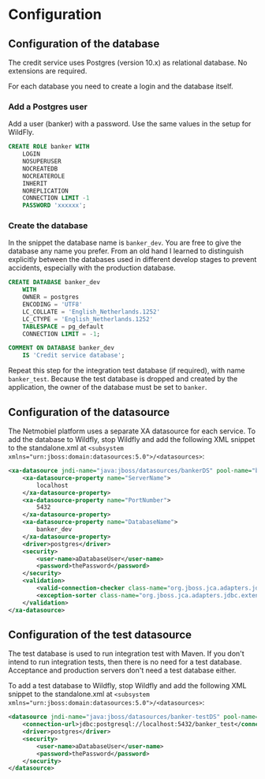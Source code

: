 # Configuration

## Configuration of the database
The credit service uses Postgres (version 10.x) as relational database. No extensions are required.

For each database you need to create a login and the database itself.
### Add a Postgres user

Add a user (banker) with a password. Use the same values in the setup for WildFly.

```SQL
CREATE ROLE banker WITH
	LOGIN
	NOSUPERUSER
	NOCREATEDB
	NOCREATEROLE
	INHERIT
	NOREPLICATION
	CONNECTION LIMIT -1
	PASSWORD 'xxxxxx';
```
### Create the database
In the snippet the database name is `banker_dev`. You are free to give the database any name you prefer. From an old hand I learned to distinguish explicitly between the databases used in different develop stages to prevent accidents, especially with the production database.    

```SQL
CREATE DATABASE banker_dev
    WITH 
    OWNER = postgres
    ENCODING = 'UTF8'
    LC_COLLATE = 'English_Netherlands.1252'
    LC_CTYPE = 'English_Netherlands.1252'
    TABLESPACE = pg_default
    CONNECTION LIMIT = -1;

COMMENT ON DATABASE banker_dev
    IS 'Credit service database';
```
   
Repeat this step for the integration test database (if required), with name `banker_test`. Because the test database is dropped and created by the application, the owner of the database must be set to `banker`.  

## Configuration of the datasource
The Netmobiel platform uses a separate XA datasource for each service. To add the database to Wildfly, stop Wildfly and add the following XML snippet to the standalone.xml at `<subsystem xmlns="urn:jboss:domain:datasources:5.0">/<datasources>`:

```XML
<xa-datasource jndi-name="java:jboss/datasources/bankerDS" pool-name="bankerDS">
    <xa-datasource-property name="ServerName">
        localhost
    </xa-datasource-property>
    <xa-datasource-property name="PortNumber">
        5432
    </xa-datasource-property>
    <xa-datasource-property name="DatabaseName">
        banker_dev
    </xa-datasource-property>
    <driver>postgres</driver>
    <security>
        <user-name>aDatabaseUser</user-name>
        <password>thePassword</password>
    </security>
    <validation>
        <valid-connection-checker class-name="org.jboss.jca.adapters.jdbc.extensions.postgres.PostgreSQLValidConnectionChecker"/>
        <exception-sorter class-name="org.jboss.jca.adapters.jdbc.extensions.postgres.PostgreSQLExceptionSorter"/>
    </validation>
</xa-datasource>
```

## Configuration of the test datasource
The test database is used to run integration test with Maven. If you don't intend to run integration tests, then there is no need for a test database. 
Acceptance and production servers don't need a test database either.

To add a test database to Wildfly, stop Wildfly and add the following XML snippet to the standalone.xml at `<subsystem xmlns="urn:jboss:domain:datasources:5.0">/<datasources>`:

```XML
<datasource jndi-name="java:jboss/datasources/banker-testDS" pool-name="banker-testDS">
    <connection-url>jdbc:postgresql://localhost:5432/banker_test</connection-url>
    <driver>postgres</driver>
    <security>
        <user-name>aDatabaseUser</user-name>
        <password>thePassword</password>
    </security>
</datasource>
```


